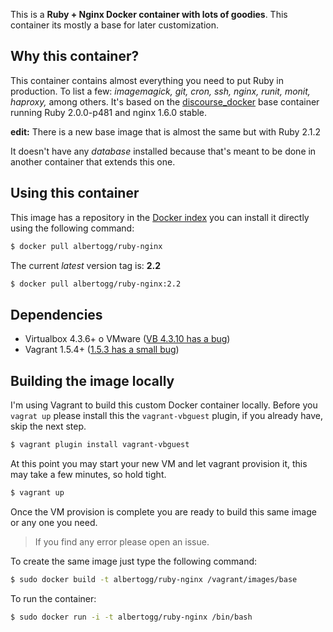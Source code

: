 This is a **Ruby + Nginx Docker container with lots of goodies**. This container its mostly a base for later customization.

## Why this container?

This container contains almost everything you need to put Ruby in production. To list a few: *imagemagick, git, cron, ssh, nginx, runit, monit, haproxy,* among others. It's based on the [discourse_docker](https://github.com/discourse/discourse_docker) base container running Ruby 2.0.0-p481 and nginx 1.6.0 stable.

**edit:** There is a new base image that is almost the same but with Ruby 2.1.2

It doesn't have any *database* installed because that's meant to be done in another container that extends this one.

## Using this container

This image has a repository in the [Docker index](https://index.docker.io/u/albertogg/ruby-nginx/) you can install it directly using the following command:

```sh
$ docker pull albertogg/ruby-nginx
```

The current *latest* version tag is: **2.2**

```sh
$ docker pull albertogg/ruby-nginx:2.2
```

## Dependencies

- Virtualbox 4.3.6+ o VMware ([VB 4.3.10 has a bug](https://github.com/mitchellh/vagrant/issues/3341#issuecomment-39015570))
- Vagrant 1.5.4+ ([1.5.3 has a small bug](https://github.com/mitchellh/vagrant/issues/3487))

## Building the image locally

I'm using Vagrant to build this custom Docker container locally. Before you `vagrat up` please install this the `vagrant-vbguest` plugin, if you already have, skip the next step.

```sh
$ vagrant plugin install vagrant-vbguest
```

At this point you may start your new VM and let vagrant provision it, this may take a few minutes, so hold tight.

```sh
$ vagrant up
```

Once the VM provision is complete you are ready to build this same image or any one you need.

> If you find any error please open an issue.

To create the same image just type the following command:

```sh
$ sudo docker build -t albertogg/ruby-nginx /vagrant/images/base
```

To run the container:

```sh
$ sudo docker run -i -t albertogg/ruby-nginx /bin/bash
```

